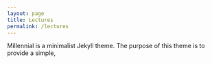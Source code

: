 ```yaml
---
layout: page
title: Lectures
permalink: /lectures
---
```


Millennial is a minimalist Jekyll theme. The purpose of this theme is to provide a simple,
